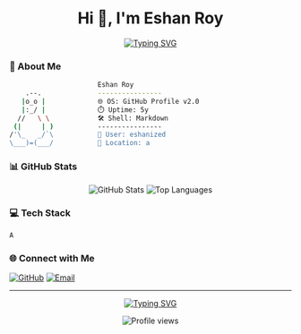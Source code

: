 <h1 align="center">Hi 👋, I'm Eshan Roy</h1>

<p align="center">
<a href="https://git.io/typing-svg"><img src="https://readme-typing-svg.demolab.com?font=Fira+Code&duration=3000&pause=1000&center=true&vCenter=true&width=435&lines=Hello%2BWorld!%3BI'm%2BEshan%20Roy%3BWelcome%2Bto%2Bmy%2BProfile!" alt="Typing SVG" /></a>
</p>

### 🚀 About Me

```bash
                      Eshan Roy
    .--.              ----------------
   |o_o |             🌐 OS: GitHub Profile v2.0
   |:_/ |             ⏱️ Uptime: 5y
  //   \ \            🛠️ Shell: Markdown
 (|     | )           ----------------
/'\_   _/`\           👤 User: eshanized
\___)=(___/           📍 Location: a
```

### 📊 GitHub Stats

<p align="center">
  <img src="https://github-readme-stats.vercel.app/api?username=eshanized&show_icons=true&theme=nord" alt="GitHub Stats" />
  
  <img src="https://github-readme-stats.vercel.app/api/top-langs/?username=eshanized&layout=compact&theme=nord" alt="Top Languages" />
  
</p>

### 💻 Tech Stack

```bash
A
```


### 🌐 Connect with Me

<p align="center">

[![GitHub](https://img.shields.io/badge/GitHub-%23181717.svg?style=for-the-badge&logo=github&logoColor=white)](https://github.com/eshanized)
[![Email](https://img.shields.io/badge/Email-%23D14836.svg?style=for-the-badge&logo=gmail&logoColor=white)](mailto:a@a.com)

</p>

---

<p align="center">
<a href="https://git.io/typing-svg"><img src="https://readme-typing-svg.demolab.com?font=Fira+Code&duration=3000&pause=1000&center=true&vCenter=true&width=435&lines=Thanks%2Bfor%2Bvisiting!%3BLet's%2Bconnect%2Band%2Bcollaborate!%3BHappy%2Bcoding!" alt="Typing SVG" /></a>
</p>

<p align="center">
  <img src="https://komarev.com/ghpvc/?username=eshanized&label=Profile%20views&color=0e75b6&style=flat" alt="Profile views" />
</p>
